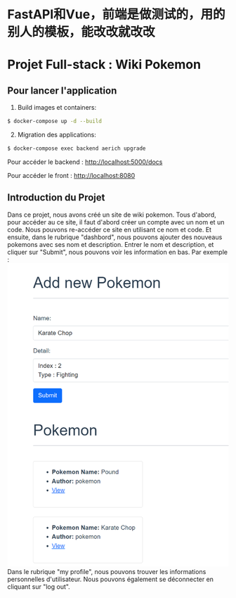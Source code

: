 # FastAPI和Vue，前端是做测试的，用的别人的模板，能改改就改改
# Projet Full-stack : Wiki Pokemon


## Pour lancer l'application

1. Build images et containers:

```sh
$ docker-compose up -d --build
```

2. Migration des applications:

```sh
$ docker-compose exec backend aerich upgrade
```

Pour accéder le backend : [http://localhost:5000/docs](http://localhost:5000/docs)


Pour accéder le front : [http://localhost:8080](http://localhost:8080) 


## Introduction du Projet
Dans ce projet, nous avons créé un site de wiki pokemon. 
Tous d'abord, pour accéder au ce site, il faut d'abord créer un compte avec un nom et un code. Nous pouvons re-accéder ce site en utilisant ce nom et code. 
Et ensuite, dans le rubrique "dashbord", nous pouvons ajouter des nouveaus pokemons avec ses nom et description. Entrer le nom et description, et cliquer sur "Submit", nous pouvons voir les information en bas. Par exemple : ![image](https://github.com/Hao-Li-lih/FULL-STACK_POKEMON/blob/main/photo/photo1.png) 
Dans le rubrique "my profile", nous pouvons trouver les informations personnelles d'utilisateur. 
Nous pouvons également se déconnecter en cliquant sur "log out".
